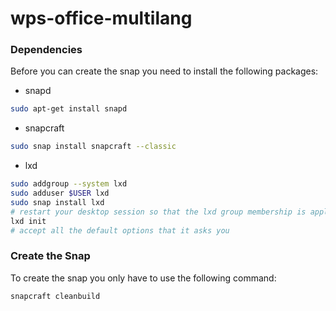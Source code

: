 # wps-office-multilang

### Dependencies
Before you can create the snap you need to install the following packages:
- snapd
```sh
sudo apt-get install snapd
```
- snapcraft
```sh
sudo snap install snapcraft --classic
```
- lxd
```sh
sudo addgroup --system lxd
sudo adduser $USER lxd
sudo snap install lxd
# restart your desktop session so that the lxd group membership is applied
lxd init
# accept all the default options that it asks you
```

### Create the Snap
To create the snap you only have to use the following command:
```sh
snapcraft cleanbuild
```
